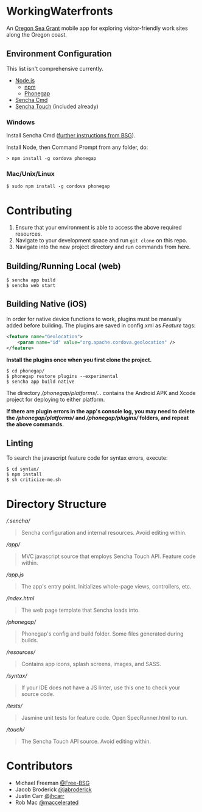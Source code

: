 # WorkingWaterfronts

An [Oregon Sea Grant](http://seagrant.oregonstate.edu/) mobile app for exploring visitor-friendly work sites along the Oregon coast.

## Environment Configuration

This list isn't comprehensive currently.

- [Node.js](http://nodejs.org/)
	- [npm](https://www.npmjs.com/)
	- [Phonegap](http://phonegap.com/)
- [Sencha Cmd](http://www.sencha.com/products/sencha-cmd/)
- [Sencha Touch](http://www.sencha.com/products/touch) (included already)

### Windows

Install Sencha Cmd ([further instructions from BSG](https://gist.github.com/jhcarr/c0276b2978b8603c74e3)).

Install Node, then Command Prompt from any folder, do:

    > npm install -g cordova phonegap

### Mac/Unix/Linux

	$ sudo npm install -g cordova phonegap

# Contributing

1. Ensure that your environment is able to access the above required resources.
2. Navigate to your development space and run `git clone` on this repo.
3. Navigate into the new project directory and run commands from here.

## Building/Running Local (web)

	$ sencha app build
    $ sencha web start

## Building Native (iOS)

In order for native device functions to work, plugins must be manually added before building. The plugins are saved in config.xml as *Feature* tags:

```xml
<feature name="Geolocation">
	<param name="id" value="org.apache.cordova.geolocation" />
</feature>
```

**Install the plugins once when you first clone the project.**

	$ cd phonegap/
    $ phonegap restore plugins --experimental
	$ sencha app build native

The directory */phonegap/platforms/...* contains the Android APK and Xcode project for deploying to either platform.

**If there are plugin errors in the app's console log, you may need to delete the */phonegap/platforms/* and */phonegap/plugins/* folders, and repeat the above commands.**

## Linting

To search the javascript feature code for syntax errors, execute:

	$ cd syntax/
    $ npm install
    $ sh criticize-me.sh

# Directory Structure

*/.sencha/*
> Sencha configuration and internal resources. Avoid editing within.

*/app/*
> MVC javascript source that employs Sencha Touch API. Feature code within.

*/app.js*
> The app's entry point. Initializes whole-page views, controllers, etc.

*/index.html*
> The web page template that Sencha loads into.

*/phonegap/*
> Phonegap's config and build folder. Some files generated during builds.

*/resources/*
> Contains app icons, splash screens, images, and SASS.

*/syntax/*
> If your IDE does not have a JS linter, use this one to check your source code.

*/tests/*
> Jasmine unit tests for feature code. Open SpecRunner.html to run.

*/touch/*
> The Sencha Touch API source. Avoid editing within.

# Contributors

- Michael Freeman [@Free-BSG](https://github.com/free-bsg)
- Jacob Broderick [@jabroderick](https://github.com/jabroderick)
- Justin Carr [@jhcarr](https://github.com/jhcarr)
- Rob Mac [@maccelerated](https://github.com/maccelerated)
